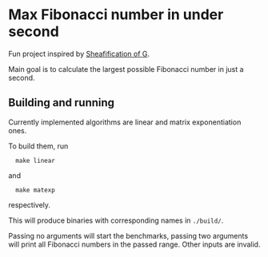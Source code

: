 # Max Fibonacci number in under second

Fun project inspired by [Sheafification of G](https://youtube.com/@sheafificationofg).

Main goal is to calculate the largest possible Fibonacci number in just a second.

## Building and running

Currently implemented algorithms are linear and matrix exponentiation ones.

To build them, run
```
  make linear
```
and
```
  make matexp
```
respectively.

This will produce binaries with corresponding names in `./build/`.

Passing no arguments will start the benchmarks, passing two arguments will print all Fibonacci numbers in the passed range. Other inputs are invalid.
